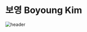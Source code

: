# 보영 Boyoung Kim
![header](https://capsule-render.vercel.app/api?type=wave&color=auto&height=300&section=header&text=capsule%20render&fontSize=90)
